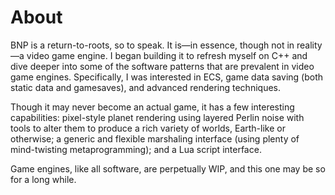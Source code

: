 # About

BNP is a return-to-roots, so to speak. It is—in essence, though not in reality—a video game engine.
I began building it to refresh myself on C++ and dive deeper into some of the software patterns
that are prevalent in video game engines. Specifically, I was interested in ECS, game data saving
(both static data and gamesaves), and advanced rendering techniques.

Though it may never become an actual game, it has a few interesting capabilities: pixel-style
planet rendering using layered Perlin noise with tools to alter them to produce a rich variety
of worlds, Earth-like or otherwise; a generic and flexible marshaling interface (using plenty of
mind-twisting metaprogramming); and a Lua script interface.

Game engines, like all software, are perpetually WIP, and this one may be so for a long while.
